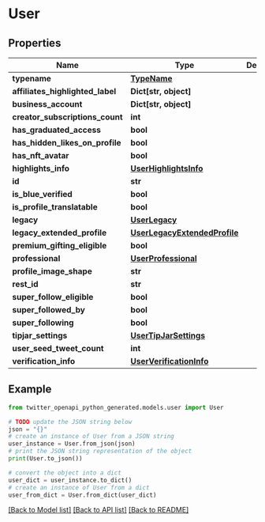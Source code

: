 # User


## Properties

Name | Type | Description | Notes
------------ | ------------- | ------------- | -------------
**typename** | [**TypeName**](TypeName.md) |  | 
**affiliates_highlighted_label** | **Dict[str, object]** |  | [optional] 
**business_account** | **Dict[str, object]** |  | [optional] 
**creator_subscriptions_count** | **int** |  | [optional] 
**has_graduated_access** | **bool** |  | [optional] 
**has_hidden_likes_on_profile** | **bool** |  | [optional] 
**has_nft_avatar** | **bool** |  | [optional] 
**highlights_info** | [**UserHighlightsInfo**](UserHighlightsInfo.md) |  | [optional] 
**id** | **str** |  | 
**is_blue_verified** | **bool** |  | 
**is_profile_translatable** | **bool** |  | [optional] 
**legacy** | [**UserLegacy**](UserLegacy.md) |  | 
**legacy_extended_profile** | [**UserLegacyExtendedProfile**](UserLegacyExtendedProfile.md) |  | [optional] 
**premium_gifting_eligible** | **bool** |  | [optional] 
**professional** | [**UserProfessional**](UserProfessional.md) |  | [optional] 
**profile_image_shape** | **str** |  | 
**rest_id** | **str** |  | 
**super_follow_eligible** | **bool** |  | [optional] 
**super_followed_by** | **bool** |  | [optional] 
**super_following** | **bool** |  | [optional] 
**tipjar_settings** | [**UserTipJarSettings**](UserTipJarSettings.md) |  | [optional] 
**user_seed_tweet_count** | **int** |  | [optional] 
**verification_info** | [**UserVerificationInfo**](UserVerificationInfo.md) |  | [optional] 

## Example

```python
from twitter_openapi_python_generated.models.user import User

# TODO update the JSON string below
json = "{}"
# create an instance of User from a JSON string
user_instance = User.from_json(json)
# print the JSON string representation of the object
print(User.to_json())

# convert the object into a dict
user_dict = user_instance.to_dict()
# create an instance of User from a dict
user_from_dict = User.from_dict(user_dict)
```
[[Back to Model list]](../README.md#documentation-for-models) [[Back to API list]](../README.md#documentation-for-api-endpoints) [[Back to README]](../README.md)


